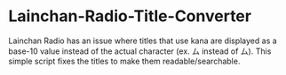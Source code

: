 # Lainchan-Radio-Title-Converter
Lainchan Radio has an issue where titles that use kana are displayed as a base-10 value instead of the actual character (ex. &#12512; instead of ム). This simple script fixes the titles to make them readable/searchable.
